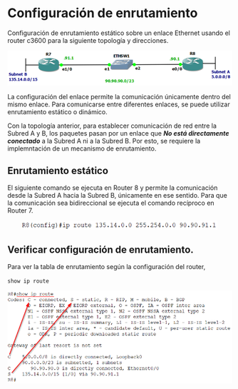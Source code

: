 # Configuración de enrutamiento

Configuración de enrutamiento estático sobre un enlace Ethernet usando el router c3600 para la siguiente topología y direcciones. 

<p align="center">
  <img width="520" src="../images/routes_config1/eth_simple_staticR.png">
</p>

La configuración del enlace permite la comunicación únicamente dentro del mismo enlace. Para comunicarse entre diferentes enlaces, se puede utilizar enrutamiento estático o dinámico. 

Con la topología anterior, para establecer comunicación de red entre la Subred A y B, los paquetes pasan por un enlace que ***No está directamente conectado*** a la Subred A ni a la Subred B. Por esto, se requiere la implemntación de un mecanismo de enrutamiento.

## Enrutamiento estático 
El siguiente comando se ejecuta en Router 8 y permite la comunicación desde la Subred A hacia la Subred B, únicamente en ese sentido. Para que la comunicación sea bidireccional se ejecuta el comando recíproco en Router 7.

<p align="center">
  <img width="440" src="../images/routes_config1/static_command.png">
</p>

## Verificar configuración de enrutamiento.

Para ver la tabla de enrutamiento según la configuración del router, 

`show ip route`

<p align="center">
  <img width="520" src="../images/routes_config1/sh_route.png">
</p>
